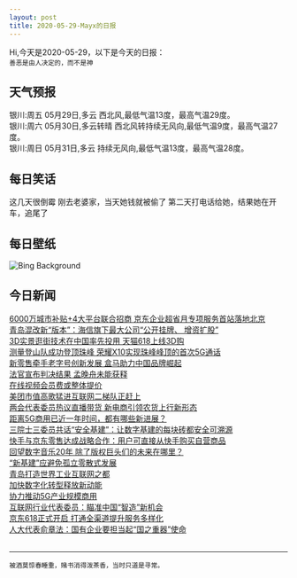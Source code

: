 ```yaml
---
layout: post
title: 2020-05-29-Mayx的日报
---
```


Hi,今天是2020-05-29，以下是今天的日报：<br><small>
善恶是由人决定的，而不是神</small><!--more-->
## 天气预报
银川:周五 05月29日,多云 西北风,最低气温13度，最高气温29度。<br>银川:周六 05月30日,多云转晴 西北风转持续无风向,最低气温9度，最高气温27度。<br>银川:周日 05月31日,多云 持续无风向,最低气温13度，最高气温28度。
## 每日笑话
这几天很倒霉  刚去老婆家，当天她钱就被偷了  第二天打电话给她，结果她在开车，追尾了
## 每日壁纸
![Bing Background](https://cn.bing.com/th?id=OHR.OldManWhiskers_EN-US2440561174_1920x1080.jpg&rf=LaDigue_1920x1080.jpg&pid=hp "The long plumes of a three-flowered avens as it goes to seed (© Sunshine Haven Photo/Shutterstock)")
## 今日新闻

[6000万城市补贴+4大平台联合招商 京东企业超省月专项服务首站落地北京](http://it.people.com.cn/n1/2020/0528/c1009-31727972.html)   
[青岛混改新“版本”：海信旗下最大公司“公开挂牌、 增资扩股”](http://it.people.com.cn/n1/2020/0528/c1009-31727981.html)   
[3D实景逛街技术在中国率先投用 天猫618上线3D购](http://it.people.com.cn/n1/2020/0528/c1009-31727984.html)   
[测量登山队成功登顶珠峰 荣耀X10实现珠峰峰顶的首次5G通话](http://it.people.com.cn/n1/2020/0528/c1009-31727985.html)   
[新零售牵手老字号创新发展 盒马助力中国品牌崛起](http://it.people.com.cn/n1/2020/0528/c1009-31727520.html)   
[法官宣布判决结果 孟晚舟未能获释](http://it.people.com.cn/n1/2020/0528/c1009-31727295.html)   
[在线视频会员费或整体提价](http://it.people.com.cn/n1/2020/0528/c1009-31726676.html)   
[美团市值高歌猛进互联网二梯队正赶上](http://it.people.com.cn/n1/2020/0528/c1009-31726962.html)   
[两会代表委员热议直播带货 新电商引领农货上行新形态](http://it.people.com.cn/n1/2020/0528/c1009-31726964.html)   
[距离5G商用已近一年时间，都有哪些新进展？](http://it.people.com.cn/n1/2020/0528/c1009-31726978.html)   
[三院士三委员共话“安全基建”：让数字基建的每块砖都安全可溯源](http://it.people.com.cn/n1/2020/0527/c1009-31726256.html)   
[快手与京东零售达成战略合作：用户可直接从快手购买自营商品](http://it.people.com.cn/n1/2020/0528/c1009-31726996.html)   
[回望数字音乐20年 除了版权巨头们的未来在哪里？](http://it.people.com.cn/n1/2020/0528/c1009-31726999.html)   
[“新基建”应避免孤立零散式发展](http://it.people.com.cn/n1/2020/0528/c1009-31726656.html)   
[青岛打造世界工业互联网之都](http://it.people.com.cn/n1/2020/0528/c1009-31727010.html)   
[加快数字化转型释放新动能](http://it.people.com.cn/n1/2020/0528/c1009-31726665.html)   
[协力推动5G产业规模商用](http://it.people.com.cn/n1/2020/0528/c1009-31726670.html)   
[互联网行业代表委员：瞄准中国“智造”新机会](http://it.people.com.cn/n1/2020/0527/c1009-31725164.html)   
[京东618正式开启 打通全渠道提升服务多样化](http://it.people.com.cn/n1/2020/0527/c1009-31725693.html)   
[人大代表俞章法：国有企业要担当起“国之重器”使命](http://it.people.com.cn/n1/2020/0525/c1009-31722901.html)   
<br />

***

<small>被酒莫惊春睡重，赌书消得泼茶香，当时只道是寻常。</small>
